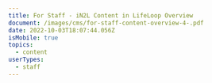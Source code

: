 ```yaml
---
title: For Staff - iN2L Content in LifeLoop Overview
document: /images/cms/for-staff-content-overview-4-.pdf
date: 2022-10-03T18:07:44.056Z
isMobile: true
topics:
  - content
userTypes:
  - staff
---
```


